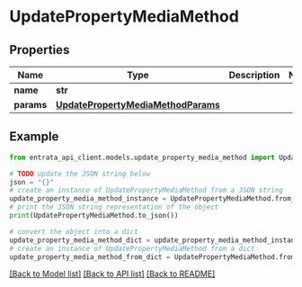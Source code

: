 # UpdatePropertyMediaMethod


## Properties

Name | Type | Description | Notes
------------ | ------------- | ------------- | -------------
**name** | **str** |  | 
**params** | [**UpdatePropertyMediaMethodParams**](UpdatePropertyMediaMethodParams.md) |  | 

## Example

```python
from entrata_api_client.models.update_property_media_method import UpdatePropertyMediaMethod

# TODO update the JSON string below
json = "{}"
# create an instance of UpdatePropertyMediaMethod from a JSON string
update_property_media_method_instance = UpdatePropertyMediaMethod.from_json(json)
# print the JSON string representation of the object
print(UpdatePropertyMediaMethod.to_json())

# convert the object into a dict
update_property_media_method_dict = update_property_media_method_instance.to_dict()
# create an instance of UpdatePropertyMediaMethod from a dict
update_property_media_method_from_dict = UpdatePropertyMediaMethod.from_dict(update_property_media_method_dict)
```
[[Back to Model list]](../README.md#documentation-for-models) [[Back to API list]](../README.md#documentation-for-api-endpoints) [[Back to README]](../README.md)


